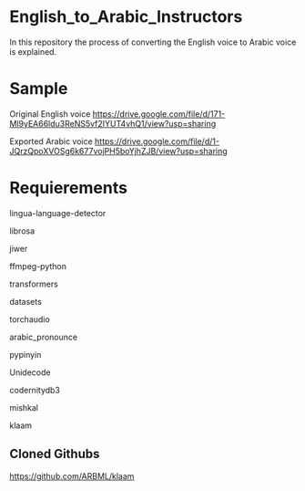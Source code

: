# English_to_Arabic_Instructors
In this repository the process of converting the English voice to Arabic voice is explained.
# Sample 
Original English voice
https://drive.google.com/file/d/171-Ml9yEA66ldu3ReNS5vf2IYUT4vhQ1/view?usp=sharing


Exported Arabic voice
https://drive.google.com/file/d/1-JQrzQpoXVOSg6k677vojPH5boYjhZJB/view?usp=sharing

# Requierements 
lingua-language-detector

librosa

jiwer

ffmpeg-python

transformers

datasets

torchaudio

arabic_pronounce

pypinyin

Unidecode

codernitydb3

mishkal

klaam

##  Cloned Githubs
https://github.com/ARBML/klaam
